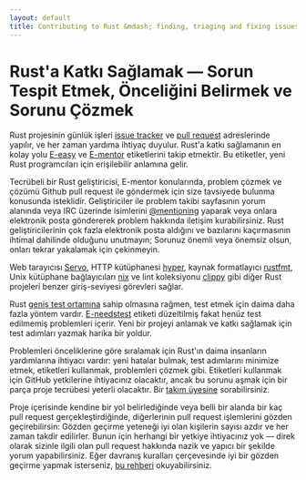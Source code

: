 ```yaml
---
layout: default
title: Contributing to Rust &mdash; finding, triaging and fixing issues &middot; The Rust Programming Language
---
```


# Rust'a Katkı Sağlamak &mdash; Sorun Tespit Etmek, Önceliğini Belirmek ve Sorunu Çözmek

Rust projesinin günlük işleri [issue tracker] ve [pull request][PR]
adreslerinde yapılır, ve her zaman yardıma ihtiyaç duyulur. Rust'a
katkı sağlamanın en kolay yolu [E-easy] ve [E-mentor] etiketlerini
takip etmektir. Bu etiketler, yeni Rust programcıları için erişilebilir
anlamına gelir.

Tecrübeli bir Rust geliştiricisi, E-mentor konularında, problem çözmek
ve çözümü Github pull request ile göndermek için size tavsiyede bulunma
konusunda isteklidir. Geliştiriciler ile problem takibi sayfasının yorum
alanında veya IRC üzerinde isimlerini [@mentioning] yaparak veya onlara
elektronik posta göndererek problem hakkında iletişim kurabilirsiniz.
Rust geliştiricilerinin çok fazla elektronik posta aldığını ve bazılarını
kaçırmasının ihtimal dahilinde olduğunu unutmayın; Sorunuz önemli veya
önemsiz olsun, onları tekrar yakalamak için çekinmeyin.

Web tarayıcısı [Servo], HTTP kütüphanesi [hyper], kaynak formatlayıcı
[rustfmt], Unix kütüphane bağlayıcıları [nix] ve lint koleksiyonu [clippy]
gibi diğer Rust projeleri benzer giriş-seviyesi görevleri sağlar.

Rust [geniş test ortamına][test] sahip olmasına rağmen, test etmek için
daima daha fazla yöntem vardır. [E-needstest] etiketi düzeltilmiş fakat
henüz test edilmemiş problemleri içerir. Yeni bir projeyi anlamak ve
katkı sağlamak için test adımları yazmak harika bir yoldur.

Problemleri önceliklerine göre sıralamak için Rust'ın daima insanların
yardımlarına ihtiyacı vardır: yeni hatalar bulmak, test adımlarını minimize
etmek, etiketleri kullanmak, problemleri çözmek gibi. Etiketleri kullanmak
için GitHub yetkilerine ihtiyacınız olacaktır, ancak bu sorunu aşmak için
bir parça proje tecrübesi yeterli olacaktır. Bir [takım üyesine][team]
sorabilirsiniz.

Proje içerisinde kendine bir yol belirlediğinde veya belli bir alanda
bir kaç pull request gerçekleştirdiğinde, diğerlerinin pull request
işlemlerini gözden geçirebilirsin: Gözden geçirme yeteneği iyi olan
kişilerin sayısı azdır ve her zaman takdir edilirler. Bunun için herhangi
bir yetkiye ihtiyacınız yok &mdash; direk olarak sizinle ilgili olan
pull request hakkında nazik ve yapıcı bir şekilde yorum yapabilirsiniz.
Eğer davranış kuralları çerçevesinde iyi bir gözden geçirme yapmak
isterseniz, [bu rehberi][reviews] okuyabilirsiniz.

<!--
YAPILACAKLAR: haftalık elektronik posta önceliğini sıralamak
YAPILACAKLAR: @nrc alıştırma olmadan gözden geçirme işleminin iyi olmayacağını söylüyor.
-->

[@mentioning]: https://github.com/blog/821
[E-easy]: https://github.com/rust-lang/rust/issues?q=is%3Aopen+is%3Aissue+label%3AE-easy
[E-mentor]: https://github.com/rust-lang/rust/issues?q=is%3Aopen+is%3Aissue+label%3AE-easy+label%3AE-mentor
[E-needstest]: https://github.com/rust-lang/rust/issues?q=is%3Aopen+is%3Aissue+label%3AE-needstest
[PR]: https://github.com/rust-lang/rust/pulls
[Servo]: https://github.com/servo/servo
[clippy]: https://github.com/Manishearth/rust-clippy
[hyper]: https://github.com/hyperium/hyper
[issue tracker]: https://github.com/rust-lang/rust/issues
[nix]: https://github.com/nix-rust/nix/
[pull]: https://github.com/rust-lang/rust/blob/master/CONTRIBUTING.md#pull-requests
[reviews]: http://blog.originate.com/blog/2014/09/29/effective-code-reviews/
[rustfmt]: https://github.com/rust-lang-nursery/rustfmt
[team]: team.html
[test]: https://github.com/rust-lang/rust-wiki-backup/blob/master/Note-testsuite.md
[triage]: https://github.com/rust-lang/rust/blob/master/CONTRIBUTING.md#issue-triage
